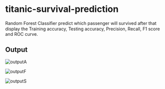 # titanic-survival-prediction
Random Forest Classiﬁer predict which passenger will survived after that display the Training accuracy, Testing accuracy, Precision, Recall, F1 score and ROC curve. 

## Output
![outputA](https://user-images.githubusercontent.com/33835012/59697067-d4430100-920a-11e9-9f4a-36756dd719e3.png)

![outputF](https://user-images.githubusercontent.com/33835012/59697069-d4430100-920a-11e9-87eb-d6102b4fba98.png)

![outputS](https://user-images.githubusercontent.com/33835012/59697071-d4430100-920a-11e9-9499-78fffec6bcaa.png)

